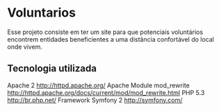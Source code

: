 # Voluntarios

Esse projeto consiste em ter um site para que potenciais voluntários encontrem
entidades beneficientes a uma distância confortável do local onde vivem.


## Tecnologia utilizada

Apache 2 <http://httpd.apache.org/>
Apache Module mod_rewrite <http://httpd.apache.org/docs/current/mod/mod_rewrite.html>
PHP 5.3 <http://br.php.net/>
Framework Symfony 2 <http://symfony.com/>


